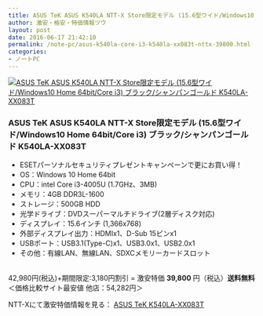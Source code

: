 ```yaml
---
title: ASUS TeK ASUS K540LA NTT-X Store限定モデル (15.6型ワイド/Windows10 Home 64bit/Core i3) ブラック/シャンパンゴールド K540LA-XX083T特価39,800円！送料無料！
author: 激安・格安・特価情報ツウ
layout: post
date: 2016-06-17 21:42:10
permalink: /note-pc/asus-k540la-core-i3-k540la-xx083t-nttx-39800.html
categories:
- ノートPC
---
```


<div class="img-bg2 img_L">
<a href="//px.a8.net/svt/ejp?a8mat=ZYP6S+8IMA3E+S1Q+BWGDT&#038;a8ejpredirect=//nttxstore.jp/_II_AZ15246751" target="_blank"><img border="0" alt="ASUS TeK ASUS K540LA NTT-X Store限定モデル (15.6型ワイド/Windows10 Home 64bit/Core i3) ブラック/シャンパンゴールド K540LA-XX083T" src="//image.nttxstore.jp/l2_images/A/AZ/AZ15246751.jpg" data-recalc-dims="1" /></a>
</div>

### ASUS TeK ASUS K540LA NTT-X Store限定モデル (15.6型ワイド/Windows10 Home 64bit/Core i3) ブラック/シャンパンゴールド K540LA-XX083T
<!--more-->

* ESETパーソナルセキュリティプレゼントキャンペーンで更にお買い得！
* OS：Windows 10 Home 64bit
* CPU：intel Core i3-4005U (1.7GHz、3MB)
* メモリ：4GB DDR3L-1600
* ストレージ：500GB HDD
* 光学ドライブ：DVDスーパーマルチドライブ(2層ディスク対応)
* ディスプレイ：15.6インチ (1,366x768)
* 外部ディスプレイ出力：HDMIx1、D-Sub 15ピンx1
* USBポート：USB3.1(Type-C)x1、USB3.0x1、USB2.0x1
* その他：有線LAN、無線LAN、SDXCメモリーカードスロット

<br clear="all" />42,980円(税込)+期間限定:3,180円割引 = 激安特価 <span class="tokka-price"><strong>39,800</strong></span> 円（税込）**送料無料**
＜価格比較サイト最安値 他店：54,282円＞

NTT-Xにて激安特価情報を見る： <span class="fs150p"><a href="//px.a8.net/svt/ejp?a8mat=ZYP6S+8IMA3E+S1Q+BWGDT&#038;a8ejpredirect=//nttxstore.jp/_II_AZ15246751" target="_blank">ASUS TeK K540LA-XX083T</a></span>

